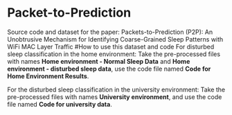# Packet-to-Prediction
Source code and dataset for the paper:  Packets-to-Prediction (P2P): An Unobtrusive Mechanism for Identifying Coarse-Grained Sleep Patterns with WiFi MAC Layer Traffic
#How to use this dataset and code
For disturbed sleep classification in the home environment: Take the pre-processed files with names **Home environment - Normal Sleep Data** and 
**Home environment - disturbed sleep data**, use the code file named **Code for Home Environment Results**.

For the disturbed sleep classification in the university environment: Take the pre-processed files with names **University environment**, and use the code file named **Code for university data**.





